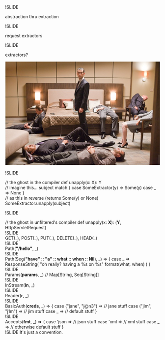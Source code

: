 !SLIDE

abstraction thru extraction 

!SLIDE

request extractors

!SLIDE

extractors?

![extractors](req_extractors/inception.jpg "extractors")


!SLIDE
<div class="hc">
<span class="comment">// the ghost in the compiler</span>
def unapply(x: X): Y
</div>

<div class="hc">
<span class="comment">// imagine this...</span>
subject match { 
  case SomeExtractor(y) => Some(y) 
  case _ => None 
}
</div>

<div class="hc">
<span class="comment">// as this in reverse (returns Some(y) or None)</span>
SomeExtractor.unapply(subject) 
</div>

!SLIDE
<div class="hc"><span class="comment">// the ghost in unfiltered's compiler</span>
def unapply(x: <strong>X</strong>): (<strong>Y</strong>, HttpServletRequest)    
</div>
!SLIDE
<div class="hc"><span class="ex">GET</span>(_), <span class="ex">POST</span>(_), <span class="ex">PUT</span>(_), <span class="ex">DELETE</span>(_), <span class="ex">HEAD</span>(_)
</div>
!SLIDE
<div class="hc"><span class="ex">Path</span>(<strong>"/hello"</strong>, _)
</div>
!SLIDE
<div class="hc">Path(<span class="ex">Seg</span>(<strong>"have" :: "a" :: what :: when :: Nil</strong>), _) => {
  case _ => ResponseString(
    "oh really? having a %s on %s" format(what, when)
  )
}
</div>
!SLIDE
<div class="hc"><span class="ex">Params</span>(<strong>params</strong>, _) <span class="comment">// Map[String, Seq[String]] </span>
</div>
!SLIDE
<div class="hc"><span class="ex">InStream</span>(<strong>in</strong>, _)
</div>
!SLIDE
<div class="hc"><span class="ex">Reader</span>(<strong>r</strong>, _)
</div>
!SLIDE
<div class="hc"><span class="ex">BasicAuth</span>(<strong>creds</strong>, _) => {
  case ("jane", "j@n3") => <span class="comment">// jane stuff</span>
  case ("jim", "j1m") =>   <span class="comment">// jim stuff</span>
  case _ =>                <span class="comment">// default stuff</span>
}
</div>
!SLIDE
<div class="hc"><span class="ex">Accepts</span>(<strong>fmt</strong>, _) => {
  case 'json => <span class="comment">// json stuff</span>
  case 'xml =>  <span class="comment">// xml stuff</span>
  case _ =>     <span class="comment">// otherwise default stuff</span>
}
</div>
!SLIDE
It's just a convention.